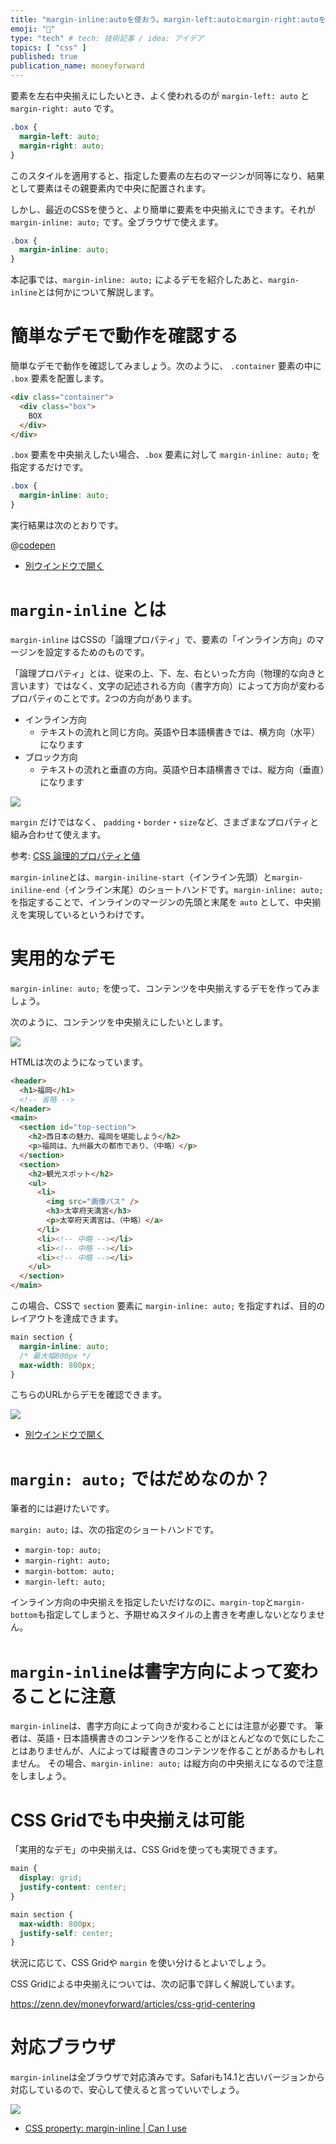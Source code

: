 ```yaml
---
title: "margin-inline:autoを使おう。margin-left:autoとmargin-right:autoを書くのが面倒なあなたへ"
emoji: "🫎"
type: "tech" # tech: 技術記事 / idea: アイデア
topics: [ "css" ]
published: true
publication_name: moneyforward
---
```


要素を左右中央揃えにしたいとき、よく使われるのが `margin-left: auto` と `margin-right: auto` です。

```css
.box {
  margin-left: auto;
  margin-right: auto;
}
```

このスタイルを適用すると、指定した要素の左右のマージンが同等になり、結果として要素はその親要素内で中央に配置されます。


しかし、最近のCSSを使うと、より簡単に要素を中央揃えにできます。それが `margin-inline: auto;` です。全ブラウザで使えます。

```css
.box {
  margin-inline: auto;
}
```

本記事では、`margin-inline: auto;` によるデモを紹介したあと、`margin-inline`とは何かについて解説します。

# 簡単なデモで動作を確認する

簡単なデモで動作を確認してみましょう。次のように、 `.container` 要素の中に `.box` 要素を配置します。

```html
<div class="container">
  <div class="box">
    BOX
  </div>
</div>
```

`.box` 要素を中央揃えしたい場合、`.box` 要素に対して `margin-inline: auto;` を指定するだけです。

```css
.box {
  margin-inline: auto;
}
```

実行結果は次のとおりです。

@[codepen](https://codepen.io/tonkotsuboy/pen/LYXYjYx)

- [別ウインドウで開く](https://codepen.io/tonkotsuboy/pen/LYXYjYx)

# `margin-inline` とは

`margin-inline` はCSSの「論理プロパティ」で、要素の「インライン方向」のマージンを設定するためのものです。

「論理プロパティ」とは、従来の上、下、左、右といった方向（物理的な向きと言います）ではなく、文字の記述される方向（書字方向）によって方向が変わるプロパティのことです。2つの方向があります。

- インライン方向
  - テキストの流れと同じ方向。英語や日本語横書きでは、横方向（水平）になります
- ブロック方向
  - テキストの流れと垂直の方向。英語や日本語横書きでは、縦方向（垂直）になります

![](/images/margin-inline/logical_css.png)

`margin` だけではなく、 `padding`・`border`・`size`など、さまざまなプロパティと組み合わせて使えます。

参考: [CSS 論理的プロパティと値](https://developer.mozilla.org/ja/docs/Web/CSS/CSS_logical_properties_and_values)

`margin-inline`とは、`margin-iniline-start`（インライン先頭）と`margin-iniline-end`（インライン末尾）のショートハンドです。`margin-inline: auto;` を指定することで、インラインのマージンの先頭と末尾を `auto` として、中央揃えを実現しているというわけです。

# 実用的なデモ

`margin-inline: auto;` を使って、コンテンツを中央揃えするデモを作ってみましょう。

次のように、コンテンツを中央揃えにしたいとします。

![](/images/margin-inline/centering_demo.png)


HTMLは次のようになっています。

```html
<header>
  <h1>福岡</h1>
  <!-- 省略 -->
</header>
<main>
  <section id="top-section">
    <h2>西日本の魅力、福岡を堪能しよう</h2>
    <p>福岡は、九州最大の都市であり、（中略）</p>
  </section>
  <section>
    <h2>観光スポット</h2>
    <ul>
      <li>
        <img src="画像パス" />
        <h3>太宰府天満宮</h3>
        <p>太宰府天満宮は、（中略）</a>
      </li>
      <li><!-- 中略 --></li>
      <li><!-- 中略 --></li>
      <li><!-- 中略 --></li>
    </ul>
  </section>
</main>
```

この場合、CSSで `section` 要素に `margin-inline: auto;` を指定すれば、目的のレイアウトを達成できます。

```css
main section {
  margin-inline: auto;
  /* 最大幅800px */
  max-width: 800px;
}
```

こちらのURLからデモを確認できます。


[![](/images/margin-inline/centering_goal.png)](https://codepen.io/tonkotsuboy/pen/OJBKBKx)

- [別ウインドウで開く](https://codepen.io/tonkotsuboy/pen/OJBKBKx)


# `margin: auto;` ではだめなのか？

筆者的には避けたいです。

`margin: auto;` は、次の指定のショートハンドです。

- `margin-top: auto;`
- `margin-right: auto;`
- `margin-bottom: auto;`
- `margin-left: auto;`

インライン方向の中央揃えを指定したいだけなのに、`margin-top`と`margin-bottom`も指定してしまうと、予期せぬスタイルの上書きを考慮しないとなりません。


# `margin-inline`は書字方向によって変わることに注意

`margin-inline`は、書字方向によって向きが変わることには注意が必要です。 筆者は、英語・日本語横書きのコンテンツを作ることがほとんどなので気にしたことはありませんが、人によっては縦書きのコンテンツを作ることがあるかもしれません。 その場合、`margin-inline: auto;` は縦方向の中央揃えになるので注意をしましょう。


# CSS Gridでも中央揃えは可能

「実用的なデモ」の中央揃えは、CSS Gridを使っても実現できます。

```css
main {
  display: grid;
  justify-content: center;
}

main section {
  max-width: 800px;
  justify-self: center;
}
```

状況に応じて、CSS Gridや `margin` を使い分けるとよいでしょう。

CSS Gridによる中央揃えについては、次の記事で詳しく解説しています。

https://zenn.dev/moneyforward/articles/css-grid-centering

# 対応ブラウザ

`margin-inline`は全ブラウザで対応済みです。Safariも14.1と古いバージョンから対応しているので、安心して使えると言っていいでしょう。

![](/images/margin-inline/caniuse.png)

- [CSS property: margin-inline | Can I use](https://caniuse.com/mdn-css_properties_margin-inline)

